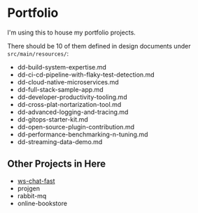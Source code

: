 # Portfolio

I'm using this to house my portfolio projects. 


There should be 10 of them defined in design documents under `src/main/resources/`:
 - dd-build-system-expertise.md
 - dd-ci-cd-pipeline-with-flaky-test-detection.md
 - dd-cloud-native-microservices.md
 - dd-full-stack-sample-app.md
 - dd-developer-productivity-tooling.md
 - dd-cross-plat-nortarization-tool.md
 - dd-advanced-logging-and-tracing.md
 - dd-gitops-starter-kit.md
 - dd-open-source-plugin-contribution.md
 - dd-performance-benchmarking-n-tuning.md
 - dd-streaming-data-demo.md

## Other Projects in Here
- [ws-chat-fast](ws-chat-fast/README.md)
- projgen
- rabbit-mq
- online-bookstore